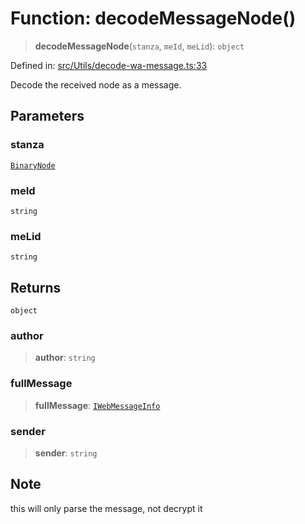 # Function: decodeMessageNode()

> **decodeMessageNode**(`stanza`, `meId`, `meLid`): `object`

Defined in: [src/Utils/decode-wa-message.ts:33](https://github.com/WhiskeySockets/Baileys/blob/2fdabb7f387029b680a2c5e056c7022c25b0f110/src/Utils/decode-wa-message.ts#L33)

Decode the received node as a message.

## Parameters

### stanza

[`BinaryNode`](../type-aliases/BinaryNode.md)

### meId

`string`

### meLid

`string`

## Returns

`object`

### author

> **author**: `string`

### fullMessage

> **fullMessage**: [`IWebMessageInfo`](../namespaces/proto/interfaces/IWebMessageInfo.md)

### sender

> **sender**: `string`

## Note

this will only parse the message, not decrypt it
